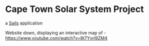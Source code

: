 # Cape Town Solar System Project

a [Sails](http://sailsjs.org) application

Website down, displaying an interactive map of - https://www.youtube.com/watch?v=8t7Yvri9ZM4
